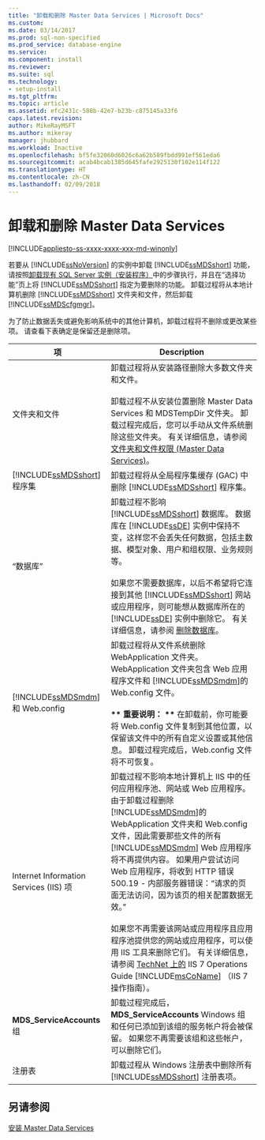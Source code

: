 ```yaml
---
title: "卸载和删除 Master Data Services | Microsoft Docs"
ms.custom: 
ms.date: 03/14/2017
ms.prod: sql-non-specified
ms.prod_service: database-engine
ms.service: 
ms.component: install
ms.reviewer: 
ms.suite: sql
ms.technology:
- setup-install
ms.tgt_pltfrm: 
ms.topic: article
ms.assetid: efc2431c-588b-42e7-b23b-c875145a33f6
caps.latest.revision: 
author: MikeRayMSFT
ms.author: mikeray
manager: jhubbard
ms.workload: Inactive
ms.openlocfilehash: bf5fe32060d6026c6a62b589fbdd991ef561eda6
ms.sourcegitcommit: acab4bcab1385d645fafe2925130f102e114f122
ms.translationtype: HT
ms.contentlocale: zh-CN
ms.lasthandoff: 02/09/2018
---
```

# <a name="uninstall-and-remove-master-data-services"></a>卸载和删除 Master Data Services
[!INCLUDE[appliesto-ss-xxxx-xxxx-xxx-md-winonly](../../includes/appliesto-ss-xxxx-xxxx-xxx-md-winonly.md)]

  若要从 [!INCLUDE[ssNoVersion](../../includes/ssnoversion-md.md)] 的实例中卸载 [!INCLUDE[ssMDSshort](../../includes/ssmdsshort-md.md)] 功能，请按照[卸载现有 SQL Server 实例（安装程序）](../../sql-server/install/uninstall-an-existing-instance-of-sql-server-setup.md)中的步骤执行，并且在“选择功能”页上将 [!INCLUDE[ssMDSshort](../../includes/ssmdsshort-md.md)] 指定为要删除的功能。 卸载过程将从本地计算机删除 [!INCLUDE[ssMDSshort](../../includes/ssmdsshort-md.md)] 文件夹和文件，然后卸载 [!INCLUDE[ssMDScfgmgr](../../includes/ssmdscfgmgr-md.md)]。  
  
 为了防止数据丢失或避免影响系统中的其他计算机，卸载过程将不删除或更改某些项。 请查看下表确定是保留还是删除项。  
  
|项|Description|  
|----------|-----------------|  
|文件夹和文件|卸载过程将从安装路径删除大多数文件夹和文件。<br /><br /> 卸载过程不从安装位置删除 Master Data Services 和 MDSTempDir 文件夹。 卸载过程完成后，您可以手动从文件系统删除这些文件夹。 有关详细信息，请参阅[文件夹和文件权限 (Master Data Services)](../../master-data-services/folder-and-file-permissions-master-data-services.md)。|  
|[!INCLUDE[ssMDSshort](../../includes/ssmdsshort-md.md)] 程序集|卸载过程将从全局程序集缓存 (GAC) 中删除 [!INCLUDE[ssMDSshort](../../includes/ssmdsshort-md.md)] 程序集。|  
|“数据库”|卸载过程不影响 [!INCLUDE[ssMDSshort](../../includes/ssmdsshort-md.md)] 数据库。 数据库在 [!INCLUDE[ssDE](../../includes/ssde-md.md)] 实例中保持不变，这样您不会丢失任何数据，包括主数据、模型对象、用户和组权限、业务规则等。<br /><br /> 如果您不需要数据库，以后不希望将它连接到其他 [!INCLUDE[ssMDSshort](../../includes/ssmdsshort-md.md)] 网站或应用程序，则可能想从数据库所在的 [!INCLUDE[ssDE](../../includes/ssde-md.md)] 实例中删除它。 有关详细信息，请参阅 [删除数据库](../../relational-databases/databases/delete-a-database.md)。|  
|[!INCLUDE[ssMDSmdm](../../includes/ssmdsmdm-md.md)] 和 Web.config|卸载过程将从文件系统删除 WebApplication 文件夹。 WebApplication 文件夹包含 Web 应用程序文件和 [!INCLUDE[ssMDSmdm](../../includes/ssmdsmdm-md.md)]的 Web.config 文件。<br /><br /> **\*\* 重要说明： \*\*** 在卸载前，你可能要将 Web.config 文件复制到其他位置，以保留该文件中的所有自定义设置或其他信息。 卸载过程完成后，Web.config 文件将不可恢复。|  
|Internet Information Services (IIS) 项|卸载过程不影响本地计算机上 IIS 中的任何应用程序池、网站或 Web 应用程序。 由于卸载过程删除 [!INCLUDE[ssMDSmdm](../../includes/ssmdsmdm-md.md)]的 WebApplication 文件夹和 Web.config 文件，因此需要那些文件的所有 [!INCLUDE[ssMDSmdm](../../includes/ssmdsmdm-md.md)] Web 应用程序将不再提供内容。 如果用户尝试访问 Web 应用程序，将收到 HTTP 错误 500.19 - 内部服务器错误：“请求的页面无法访问，因为该页的相关配置数据无效。”<br /><br /> 如果您不再需要该网站或应用程序且应用程序池提供您的网站或应用程序，可以使用 IIS 工具来删除它们。 有关详细信息，请参阅 [TechNet 上的](http://go.microsoft.com/fwlink/?LinkId=184885) IIS 7 Operations Guide [!INCLUDE[msCoName](../../includes/msconame-md.md)] （IIS 7 操作指南）。|  
|**MDS_ServiceAccounts** 组|卸载过程完成后， **MDS_ServiceAccounts** Windows 组和任何已添加到该组的服务帐户将会被保留。 如果您不再需要该组和这些帐户，可以删除它们。|  
|注册表|卸载过程从 Windows 注册表中删除所有 [!INCLUDE[ssMDSshort](../../includes/ssmdsshort-md.md)] 注册表项。|  
  
## <a name="see-also"></a>另请参阅  
 [安装 Master Data Services](../../master-data-services/install-windows/install-master-data-services.md)  
  
  
